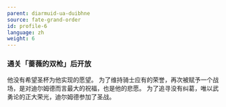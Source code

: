 ```yaml
---
parent: diarmuid-ua-duibhne
source: fate-grand-order
id: profile-6
language: zh
weight: 6
---
```


### 通关「蔷薇的双枪」后开放

他没有希望圣杯为他实现的愿望。
为了维持骑士应有的荣誉，再次被赋予一个战场，是对迪尔姆德而言最大的祝福，也是他的悲愿。
为了追寻没有纠葛，唯以武勇论的正大荣光，迪尔姆德参加了圣战。
